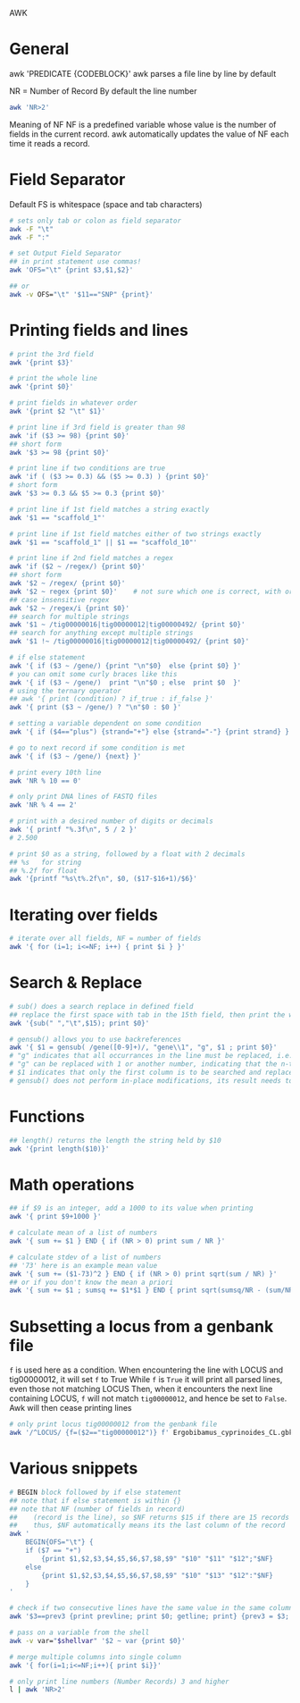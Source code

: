 AWK

# General
awk 'PREDICATE {CODEBLOCK}'
awk parses a file line by line by default

NR = Number of Record
By default the line number   
```sh
awk 'NR>2'
```
Meaning of NF
NF is a predefined variable whose value is the number of fields in the current record.
awk automatically updates the value of NF each time it reads a record.


# Field Separator
Default FS is whitespace (space and tab characters)

```sh
# sets only tab or colon as field separator
awk -F "\t"
awk -F ":"

# set Output Field Separator
## in print statement use commas!
awk 'OFS="\t" {print $3,$1,$2}'

## or
awk -v OFS="\t" '$11=="SNP" {print}'
```

# Printing fields and lines
```sh
# print the 3rd field
awk '{print $3}'

# print the whole line
awk '{print $0}'

# print fields in whatever order
awk '{print $2 "\t" $1}'

# print line if 3rd field is greater than 98
awk 'if ($3 >= 98) {print $0}'
## short form
awk '$3 >= 98 {print $0}'

# print line if two conditions are true
awk 'if ( ($3 >= 0.3) && ($5 >= 0.3) ) {print $0}'
# short form
awk '$3 >= 0.3 && $5 >= 0.3 {print $0}'

# print line if 1st field matches a string exactly
awk '$1 == "scaffold_1"'

# print line if 1st field matches either of two strings exactly
awk '$1 == "scaffold_1" || $1 == "scaffold_10"'

# print line if 2nd field matches a regex
awk 'if ($2 ~ /regex/) {print $0}'
## short form
awk '$2 ~ /regex/ {print $0}'
awk '$2 ~ regex {print $0}'    # not sure which one is correct, with or without //
## case insensitive regex
awk '$2 ~ /regex/i {print $0}'
## search for multiple strings
awk '$1 ~ /tig00000016|tig00000012|tig00000492/ {print $0}'
## search for anything except multiple strings
awk '$1 !~ /tig00000016|tig00000012|tig00000492/ {print $0}'

# if else statement
awk '{ if ($3 ~ /gene/) {print "\n"$0}  else {print $0} }'
# you can omit some curly braces like this
awk '{ if ($3 ~ /gene/)  print "\n"$0 ; else  print $0  }'
# using the ternary operator
## awk '{ print (condition) ? if_true : if_false }'
awk '{ print ($3 ~ /gene/) ? "\n"$0 : $0 }'

# setting a variable dependent on some condition
awk '{ if ($4=="plus") {strand="+"} else {strand="-"} {print strand} }'

# go to next record if some condition is met
awk '{ if ($3 ~ /gene/) {next} }'

# print every 10th line
awk 'NR % 10 == 0'

# only print DNA lines of FASTQ files
awk 'NR % 4 == 2'

# print with a desired number of digits or decimals
awk '{ printf "%.3f\n", 5 / 2 }'
# 2.500

# print $0 as a string, followed by a float with 2 decimals
## %s   for string
## %.2f for float
awk '{printf "%s\t%.2f\n", $0, ($17-$16+1)/$6}' 
```

# Iterating over fields

```sh
# iterate over all fields, NF = number of fields
awk '{ for (i=1; i<=NF; i++) { print $i } }'
```

# Search & Replace

```sh
# sub() does a search replace in defined field
## replace the first space with tab in the 15th field, then print the whole edited line
awk '{sub(" ","\t",$15); print $0}'

# gensub() allows you to use backreferences
awk '{ $1 = gensub( /gene([0-9]+)/, "gene\\1", "g", $1 ; print $0}'
# "g" indicates that all occurrances in the line must be replaced, i.e. 'global'
# "g" can be replaced with 1 or another number, indicating that the n-th occurrance only must be replaced
# $1 indicates that only the first column is to be searched and replaced
# gensub() does not perform in-place modifications, its result needs to be assigned to a variable

```

# Functions
```sh
## length() returns the length the string held by $10 
awk '{print length($10)}'

```

# Math operations
```sh
## if $9 is an integer, add a 1000 to its value when printing
awk '{ print $9+1000 }'

# calculate mean of a list of numbers
awk '{ sum += $1 } END { if (NR > 0) print sum / NR }'

# calculate stdev of a list of numbers
## '73' here is an example mean value
awk '{ sum += ($1-73)^2 } END { if (NR > 0) print sqrt(sum / NR) }'
## or if you don't know the mean a priori
awk '{ sum += $1 ; sumsq += $1*$1 } END { print sqrt(sumsq/NR - (sum/NR)**2) }'
```

# Subsetting a locus from a genbank file

`f` is used here as a condition.
When encountering the line with LOCUS and tig00000012, it will set `f` to True
While `f` is `True` it will print all parsed lines, even those not matching LOCUS
Then, when it encounters the next line containing LOCUS, `f` will not match `tig00000012`,
and hence be set to `False`. Awk will then cease printing lines

```sh
# only print locus tig00000012 from the genbank file
awk '/^LOCUS/ {f=($2=="tig00000012")} f' Ergobibamus_cyprinoides_CL.gbk > tig012.gbk
```

# Various snippets
```sh
# BEGIN block followed by if else statement
## note that if else statement is within {}
## note that NF (number of fields in record)
##    (record is the line), so $NF returns $15 if there are 15 records
##    thus, $NF automatically means its the last column of the record
awk '
    BEGIN{OFS="\t"} {
    if ($7 == "+")
        {print $1,$2,$3,$4,$5,$6,$7,$8,$9" "$10" "$11" "$12";"$NF}
    else
        {print $1,$2,$3,$4,$5,$6,$7,$8,$9" "$10" "$13" "$12":"$NF}
    }
' 

# check if two consecutive lines have the same value in the same column
awk '$3==prev3 {print prevline; print $0; getline; print} {prev3 = $3; prevline = $0}' 01_curated_purged.gff3

# pass on a variable from the shell
awk -v var="$shellvar" '$2 ~ var {print $0}'

# merge multiple columns into single column
awk '{ for(i=1;i<=NF;i++){ print $i}}'      

# only print line numbers (Number Records) 3 and higher
l | awk 'NR>2'
```

